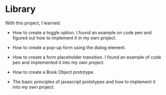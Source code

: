 # Library

With this project, I learned:

- How to create a toggle option. I found an example on code pen and figured out 
how to implement it in my own project.

- How to create a pop-up form using the dialog element. 

- How to create a form placeholder transition. I found an example of code pen and 
implemented it into my own project. 

- How to create a Book Object prototype. 

- The basic principles of javascript prototypes and how to implement it into my own
project.

